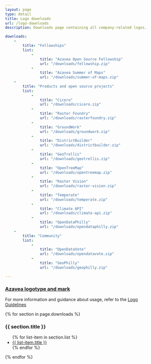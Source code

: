 ```yaml
---
layout: page
type: detail
title: Logo downloads
url: /logo-downloads
description: Downloads page containing all company-related logos.

downloads:
    -
        title: "Fellowships"
        list:
            -
                title: "Azavea Open Source Fellowship"
                url: "/downloads/fellowship.zip"
            -
                title: "Azavea Summer of Maps"
                url: "/downloads/summer-of-maps.zip"
    -
        title: "Products and open source projects"
        list:
            -
                title: "Cicero"
                url: "/downloads/cicero.zip"
            -
                title: "Raster Foundry"
                url: "/downloads/rasterfoundry.zip"
            -
                title: "GroundWork"
                url: "/downloads/groundwork.zip"
            -
                title: "DistrictBuilder"
                url: "/downloads/districtbuilder.zip"
            -
                title: "GeoTrellis"
                url: "/downloads/geotrellis.zip"
            -
                title: "OpenTreeMap"
                url: "/downloads/opentreemap.zip"
            -
                title: "Raster Vision"
                url: "/downloads/raster-vision.zip"
            -
                title: "Temperate"
                url: "/downloads/temperate.zip"
            -
                title: "Climate API"
                url: "/downloads/climate-api.zip"
            -
                title: "OpenDataPhilly"
                url: "/downloads/opendataphilly.zip"
    -
        title: "Community"
        list:
            -
                title: "OpenDataVote"
                url: "/downloads/opendatavote.zip"
            -
                title: "GeoPhilly"
                url: "/downloads/geophilly.zip"

---
```


### <a href="/downloads/azavea-full-logo.zip" download>Azavea logotype and mark</a> <span class="fal fa-cloud-download"></span>
For more information and guidance about usage, refer to the [Logo Guidelines](/design/logo-guidelines)

{% for section in page.downloads %}
<h3>
    {{ section.title }}
</h3>

<ul>
{% for list-item in section.list %}
    <li>
        <a href="{{ list-item.url }}" download>
            {{ list-item.title }}
        </a>
        <span class="fal fa-cloud-download"></span>
    </li>
{% endfor %}
</ul>
{% endfor %}
